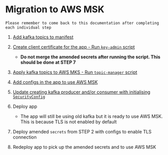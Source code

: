 # Migration to AWS MSK

```text
Please remember to come back to this documentation after completing each individual step
```

1. [Add kafka topics to manifest](README.md#1-add-kafka-topics-to-manifest)

2. [Create client certificate for the app - Run `key-admin` script](README.md#2-create-client-certificate-for-the-app---run-key-admin-script)
   - **Do not merge the amended secrets after running the script. This should be done at STEP 7**
  
3. [Apply kafka topics to AWS MKS - Run `topic-manager` script](README.md#3-apply-kafka-topics-to-aws-mks---run-topic-manager-script)

4. [Add configs in the app to use AWS MSK](README.md#4-add-configs-in-the-app-to-use-aws-msk)

5. [Update creating kafka producer and/or consumer with initialising `SecurityConfig`](README.md#creation)

6. Deploy app
   - The app will still be using old kafka but it is ready to use AWS MSK. This is because TLS is not enabled by default
  
7. Deploy amended `secrets` from STEP 2 with configs to enable TLS connection

8. Redeploy app to pick up the amended secrets and to use AWS MSK
